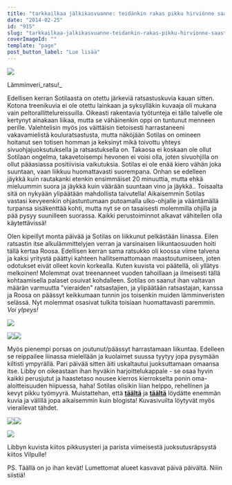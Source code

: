 ```yaml
---
title: "tarkkailkaa jälkikasvuanne: teidänkin rakas pikku hirviönne saastaa kotiin salakuljettaa!"
date: "2014-02-25"
id: "915"
slug: "tarkkailkaa-jalkikasvuanne-teidankin-rakas-pikku-hirvionne-saastaa-kotiin-salakuljettaa"
coverImageId: ""
template: "page"
post_button_label: "Lue lisää"
---
```


[![](images/IMG_0288_.png)](http://1.bp.blogspot.com/-dNV6KP6_nfI/Uwy2FfnpAQI/AAAAAAAAH84/q8r1v9UWXro/s1600/IMG_0288_.png)

Lämminveri_ratsu!_

  

Edellisen kerran Sotilaasta on otettu järkeviä ratsastuskuvia kauan sitten. Kotona treenikuvia ei ole otettu lainkaan ja syksylläkin kuvaaja oli mukana vain peltorallittelureissuilla. Oikeasti rakentavia työtunteja ei tälle talvelle ole kertynyt ainakaan liikaa, mutta se vähäinenkin oppi on tuntunut menneen perille. Valehtelisin myös jos väittäisin tietoisesti harrastaneeni vakavamielistä kouluratsastusta, mutta näköjään Sotilas on omineen hoitanut sen totisen homman ja keksinyt mikä toivottu yhteys sivuohjajuoksutuksella ja ratsastuksella on. Takaosa ei koskaan ole ollut Sotilaan ongelma, takavetoisempi hevonen ei voisi olla, joten sivuohjilla on ollut pääasiassa positiivisia vaikutuksia. Sotilas ei ole enää kiero vähän joka suuntaan, vaan liikkuu huomattavasti suorempana. Onhan se edelleen jäykkä kuin rautakanki etenkin ensimmäiset 20 minuuttia, mutta ehkä mieluummin suora ja jäykkä kuin väärään suuntaan vino ja jäykkä.. Toisaalta sitä on nykyään ylipäätään mahdollista taivutella! Aikaisemmin Sotilas vastasi kevyeenkin ohjastuntumaan putoamalla ulko-ohjalle ja vääntämällä turpansa sisäkenttää kohti, mutta nyt se on tasaisesti molemmilla ohjilla ja pää pysyy suunilleen suorassa. Kaikki perustoiminnot alkavat vähitellen olla käytettävissä!  
  
Olen kipeillyt monta päivää ja Sotilas on liikkunut pelkästään liinassa. Eilen ratsastin itse alkulämmittelyjen verran ja varsinaisen liikuntaosuuden hoiti tällä kertaa Roosa. Edellisen kerran sama ratsukko oli koossa viime talvena ja kaksi yritystä päättyi kahteen hallitsemattomaan maastoutumiseen, joten odotukset eivät olleet kovin korkealla. Kuten kuvista voi päätellä, oli yllätys melkoinen! Molemmat ovat treenanneet vuoden tahoillaan ja ilmeisesti tällä kohtaamisella palaset osuivat kohdalleen. Sotilas on saanut ihan valtavan määrän varmuutta "vieraiden" ratsastajien, ja ylipäätään ratsastajan, kanssa ja Roosa on päässyt keikkumaan tunnin jos toisenkin muiden lämminveristen selässä. Nyt molemmat osasivat tulkita toisiaan huomattavasti paremmin. _Voi ylpeys!_

  

[![](images/IMG_0292_.png)](http://1.bp.blogspot.com/-ARJCqUfRMKY/Uwy2FrkkjOI/AAAAAAAAH88/dNqAYhddDBI/s1600/IMG_0292_.png)

  

[![](images/IMG_0032_.png)](http://1.bp.blogspot.com/-3d8hMmt8nVM/UwzAxKaAPaI/AAAAAAAAH-Y/An9NtIDyAc8/s1600/IMG_0032_.png)[![](images/IMG_0049_.png)](http://1.bp.blogspot.com/-MlmyUx1RyWs/UwzAxcpKKJI/AAAAAAAAH-g/QrHDYnTOZLo/s1600/IMG_0049_.png)

  

Myös pienempi porsas on joutunut/päässyt harrastamaan liikuntaa. Edelleen se reippailee liinassa mielellään ja kuolaimet suussa tyytyy jopa pysymään kiltisti ympyrällä. Pari päivää sitten äiti uskaltautui juoksuttamaan omaansa itse. Libby on oikeastaan ihan hyväkin harjoittelukappale - se osaa hyvin kaikki perusjutut ja haastetaso nousee kierros kierrokselta ponin oma-aloitteisuuden hiipuessa, haha! Sotilas olisikin liian helppo, rehellinen ja kevyt pikku työmyyrä. Muistattehan, että **[täältä](http://maisaw.otukset.fi/kuvat/2014/Iidaliina/)** ja **[täältä](http://maisaw.otukset.fi/kuvat/2014/Unknown+Soldier/)** löydätte enemmän kuvia ja välillä jopa aikaisemmin kuin blogista! Kuvasivuilta löytyvät myös vierailevat tähdet.

  

[![](images/IMG_0214_.png)](http://3.bp.blogspot.com/-aldY9cVbJUM/UwzAy8ryJMI/AAAAAAAAH-0/2MK7WYg16v0/s1600/IMG_0214_.png)[![](images/IMG_0318.JPG)](http://3.bp.blogspot.com/-IhT6UIs3Sb4/UwzGDFAERxI/AAAAAAAAH_I/doRtWR2t8oQ/s1600/IMG_0318.JPG)

  

[![](images/IMG_0338_.png)](http://3.bp.blogspot.com/-_EZDqcdgRic/UwzGDvwD75I/AAAAAAAAH_Q/jIaWY_00vLM/s1600/IMG_0338_.png)

  

Libbyn kuvista kiitos pikkusysteri ja parista viimeisestä juoksutusräpsystä kiitos Vilpulle!

PS. Täällä on jo ihan kevät! Lumettomat alueet kasvavat päivä päivältä. Niiin siistiä!
